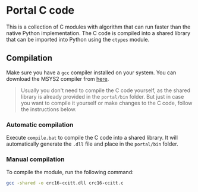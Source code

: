 # Portal C code

This is a collection of C modules with algorithm that can run faster than the native Python implementation. 
The C code is compiled into a shared library that can be imported into Python using the `ctypes` module.



## Compilation
Make sure you have a `gcc` compiler installed on your system. You can download the MSYS2 compiler from [here](https://www.msys2.org/#installation).

> Usually you don't need to compile the C code yourself, as the shared library is already provided in the `portal/bin` folder.
> But just in case you want to compile it yourself or make changes to the C code, follow the instructions below.
### Automatic compilation
Execute `compile.bat` to compile the C code into a shared library. It will automatically generate the `.dll` file and place in the `portal/bin` folder.

### Manual compilation
To compile the module, run the following command:

```bash
gcc -shared -o crc16-ccitt.dll crc16-ccitt.c
```
